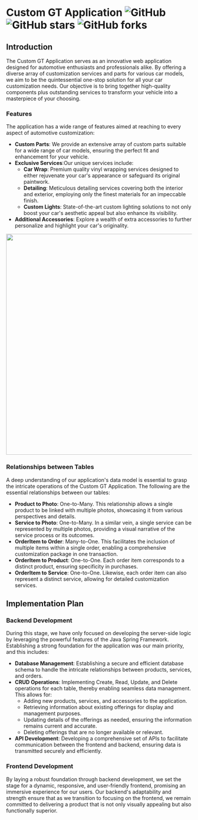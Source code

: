 # Custom GT Application ![GitHub](https://img.shields.io/github/license/xAndrey22x/CustomGTApp) ![GitHub stars](https://img.shields.io/github/stars/xAndrey22x/CustomGTApp) ![GitHub forks](https://img.shields.io/github/forks/xAndrey22x/CustomGTApp)

## Introduction

The Custom GT Application serves as an innovative web application designed for automotive enthusiasts and professionals alike. By offering a diverse array of customization services and parts for various car models, we aim to be the quintessential one-stop solution for all your car customization needs. Our objective is to bring together high-quality components plus outstanding services to transform your vehicle into a masterpiece of your choosing.

### Features

The application has a wide range of features aimed at reaching to every aspect of automotive customization:

- **Custom Parts**: We provide an extensive array of custom parts suitable for a wide range of car models, ensuring the perfect fit and enhancement for your vehicle.
- **Exclusive Services**:Our unique services include:
  - **Car Wrap**: Premium quality vinyl wrapping services designed to either rejuvenate your car's appearance or safeguard its original paintwork.
  - **Detailing**: Meticulous detailing services covering both the interior and exterior, employing only the finest materials for an impeccable finish.
  - **Custom Lights**: State-of-the-art custom lighting solutions to not only boost your car's aesthetic appeal but also enhance its visibility.
- **Additional Accessories**: Explore a wealth of extra accessories to further personalize and highlight your car's originality.

<p align="center">
  <img src="https://github.com/xAndrey22x/CustomGTApp/assets/126805939/c37b99d0-18f5-4720-8286-b87252ee5532" width="600">
</p>

### Relationships between Tables

A deep understanding of our application's data model is essential to grasp the intricate operations of the Custom GT Application. The following are the essential relationships between our tables:

- **Product to Photo**: One-to-Many. This relationship allows a single product to be linked with multiple photos, showcasing it from various perspectives and details.
- **Service to Photo**: One-to-Many. In a similar vein, a single service can be represented by multiple photos, providing a visual narrative of the service process or its outcomes.
- **OrderItem to Order**: Many-to-One. This facilitates the inclusion of multiple items within a single order, enabling a comprehensive customization package in one transaction.
- **OrderItem to Product**: One-to-One. Each order item corresponds to a distinct product, ensuring specificity in purchases.
- **OrderItem to Service**: One-to-One. Likewise, each order item can also represent a distinct service, allowing for detailed customization services.

## Implementation Plan

### Backend Development

During this stage, we have only focused on developing the server-side logic by leveraging the powerful features of the Java Spring Framework. Establishing a strong foundation for the application was our main priority, and this includes:

- **Database Management**: Establishing a secure and efficient database schema to handle the intricate relationships between products, services, and orders.
- **CRUD Operations**: Implementing Create, Read, Update, and Delete operations for each table, thereby enabling seamless data management. This allows for:
  - Adding new products, services, and accessories to the application.
  - Retrieving information about existing offerings for display and management purposes.
  - Updating details of the offerings as needed, ensuring the information remains current and accurate.
  - Deleting offerings that are no longer available or relevant.
- **API Development**: Developing a comprehensive set of APIs to facilitate communication between the frontend and backend, ensuring data is transmitted securely and efficiently.

### Frontend Development

By laying a robust foundation through backend development, we set the stage for a dynamic, responsive, and user-friendly frontend, promising an immersive experience for our users. Our backend's adaptability and strength ensure that as we transition to focusing on the frontend, we remain committed to delivering a product that is not only visually appealing but also functionally superior.
